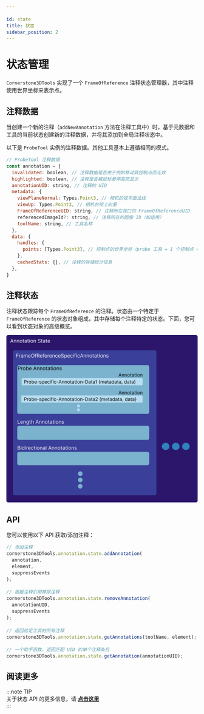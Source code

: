 ```yaml
---

id: state  
title: 状态  
sidebar_position: 2
---
```


# 状态管理

`Cornerstone3DTools` 实现了一个 `FrameOfReference` 注释状态管理器，其中注释使用世界坐标来表示点。

## 注释数据

当创建一个新的注释（`addNewAnnotation` 方法在注释工具中）时，基于元数据和工具的当前状态创建新的注释数据，并将其添加到全局注释状态中。

以下是 `ProbeTool` 实例的注释数据。其他工具基本上遵循相同的模式。

```js
// ProbeTool 注释数据
const annotation = {
  invalidated: boolean, // 注释数据是否由于例如移动其控制点而无效
  highlighted: boolean, // 注释是否被鼠标悬停高亮显示
  annotationUID: string, // 注释的 UID
  metadata: {
    viewPlaneNormal: Types.Point3, // 相机的视平面法线
    viewUp: Types.Point3, // 相机的视上向量
    FrameOfReferenceUID: string, // 注释所在视口的 FrameOfReferenceUID
    referencedImageId?: string, // 注释所在的图像 ID（如适用）
    toolName: string, // 工具名称
  },
  data: {
    handles: {
      points: [Types.Point3], // 控制点的世界坐标（probe 工具 = 1 个控制点 = 1 个 x,y,z 点）
    },
    cachedStats: {}, // 注释的存储统计信息
  },
}
```

## 注释状态

注释状态跟踪每个 `FrameOfReference` 的注释。状态由一个特定于 `FrameOfReference` 的状态对象组成，其中存储每个注释特定的状态。下面，您可以看到状态对象的高级概览。

<div style={{textAlign: 'center', width:"80%"}}>

![](../../../assets/annotation-state.png)

</div>

## API

您可以使用以下 API 获取/添加注释：

```js
// 添加注释
cornerstone3DTools.annotation.state.addAnnotation(
  annotation,
  element,
  suppressEvents
);

// 根据注释引用移除注释
cornerstone3DTools.annotation.state.removeAnnotation(
  annotationUID,
  suppressEvents
);

// 返回给定工具的所有注释
cornerstone3DTools.annotation.state.getAnnotations(toolName, element);

// 一个助手函数，返回匹配 UID 的单个注释条目
cornerstone3DTools.annotation.state.getAnnotation(annotationUID);
```

## 阅读更多

:::note TIP  
关于状态 API 的更多信息，请 [**点击这里**](/api/tools/namespace/annotation#state)  
:::